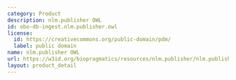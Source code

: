 ```yaml
---
category: Product
description: nlm.publisher OWL
id: obo-db-ingest.nlm.publisher.owl
license:
  id: https://creativecommons.org/public-domain/pdm/
  label: public domain
name: nlm.publisher OWL
url: https://w3id.org/biopragmatics/resources/nlm.publisher/nlm.publisher.owl
layout: product_detail
---
```

